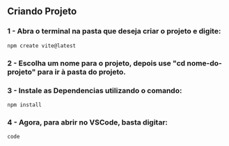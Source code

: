 ## Criando Projeto
### 1 - Abra o terminal na pasta que deseja criar o projeto e digite:
```npm create vite@latest```
### 2 - Escolha um nome para o projeto, depois use "cd nome-do-projeto" para ir à pasta do projeto. 
### 3 - Instale as Dependencias utilizando o comando:
```npm install```
### 4 - Agora, para abrir no VSCode, basta digitar: 
```code```

